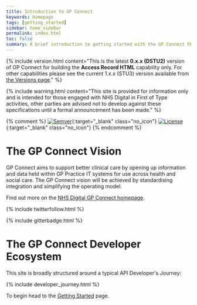 ```yaml
---
title: Introduction to GP Connect
keywords: homepage
tags: [getting_started]
sidebar: home_sidebar
permalink: index.html
toc: false
summary: A brief introduction to getting started with the GP Connect FHIR&reg; APIs
---
```


{% include version.html content="This is the latest <b>0.x.x (DSTU2)</b> version of GP Connect for building the <b>Access Record HTML</b> capability only. For other capabilities please see the current 1.x.x (STU3) version available from <a href='versions.html'>the Versions page</a>." %}

{% include warning.html content="This site is provided for information only and is intended for those engaged with NHS Digital in First of Type activities, other parties are advised not to develop against these specifications until a formal announcement has been made." %}

{% comment %}
[![Semver](http://img.shields.io/badge/semver-2.0.0-yellow.svg)](http://semver.org/spec/v2.0.0.html){:target="_blank" class="no_icon"} [![License](http://img.shields.io/:license-apache2-blue.svg)](http://www.apache.org/licenses/LICENSE-2.0.html){:target="_blank" class="no_icon"} 
{% endcomment %}

# The GP Connect Vision #

GP Connect aims to support better clinical care by opening up information and data held within GP Practice IT systems for use across health and social care. The GP Connect vision will be achieved by standardising integration and simplifying the operating model.

Find out more on the [NHS Digital GP Connect homepage](https://digital.nhs.uk/article/1275/GP-Connect).

{% include twitterfollow.html %}

{% include gitterbadge.html %}

# The GP Connect Developer Ecosystem #

This site is broadly structured around a typical API Developer's Journey:

{% include developer_journey.html %}

To begin head to the [Getting Started](overview_engage.html) page.

